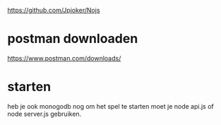 https://github.com/Jpjoker/Nojs

# postman downloaden

https://www.postman.com/downloads/

# starten

heb je ook monogodb nog
om het spel te starten moet je node api.js of node server.js gebruiken.
